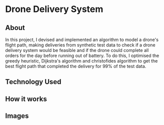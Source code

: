 # Drone Delivery System
## About
In this project, I devised and implemented an algorithm to model a drone's flight path, making deliveries from synthetic test data to check if a
drone delivery system would be feasible and if the drone could complete all orders for the day before running out of battery. To do this, I optimised the greedy heuristic, Dijkstra's algorithm and christofides algorithm to get the best flight path that completed the delivery
for 99% of the test data.
## Technology Used
## How it works
## Images

